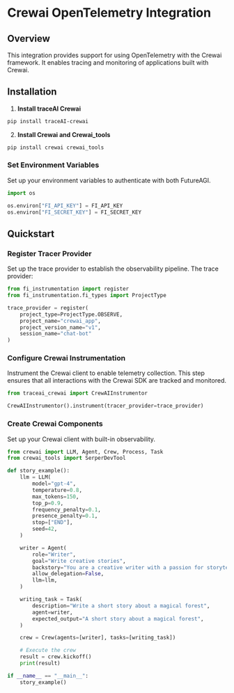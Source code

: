# Crewai OpenTelemetry Integration

## Overview
This integration provides support for using OpenTelemetry with the Crewai framework. It enables tracing and monitoring of applications built with Crewai.

## Installation

1. **Install traceAI Crewai**

```bash
pip install traceAI-crewai
```

2. **Install Crewai and Crewai_tools**

```bash
pip install crewai crewai_tools
```


### Set Environment Variables
Set up your environment variables to authenticate with both FutureAGI.

```python
import os

os.environ["FI_API_KEY"] = FI_API_KEY
os.environ["FI_SECRET_KEY"] = FI_SECRET_KEY
```

## Quickstart

### Register Tracer Provider
Set up the trace provider to establish the observability pipeline. The trace provider:

```python
from fi_instrumentation import register
from fi_instrumentation.fi_types import ProjectType

trace_provider = register(
    project_type=ProjectType.OBSERVE,
    project_name="crewai_app",
    project_version_name="v1",
    session_name="chat-bot"
)
```

### Configure Crewai Instrumentation
Instrument the Crewai client to enable telemetry collection. This step ensures that all interactions with the Crewai SDK are tracked and monitored.

```python
from traceai_crewai import CrewAIInstrumentor

CrewAIInstrumentor().instrument(tracer_provider=trace_provider)
```

### Create Crewai Components
Set up your Crewai client with built-in observability.

```python
from crewai import LLM, Agent, Crew, Process, Task
from crewai_tools import SerperDevTool

def story_example():
    llm = LLM(
        model="gpt-4",
        temperature=0.8,
        max_tokens=150,
        top_p=0.9,
        frequency_penalty=0.1,
        presence_penalty=0.1,
        stop=["END"],
        seed=42,
    )

    writer = Agent(
        role="Writer",
        goal="Write creative stories",
        backstory="You are a creative writer with a passion for storytelling",
        allow_delegation=False,
        llm=llm,
    )

    writing_task = Task(
        description="Write a short story about a magical forest",
        agent=writer,
        expected_output="A short story about a magical forest",
    )

    crew = Crew(agents=[writer], tasks=[writing_task])

    # Execute the crew
    result = crew.kickoff()
    print(result)

if __name__ == "__main__":
    story_example()
```

